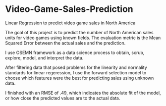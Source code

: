 # Video-Game-Sales-Prediction
Linear Regression to predict video game sales in North America

The goal of this project is to predict the number of North American sales units for video games using known fields. The evaluation metric is the Mean Squared Error between the actual sales and the prediction.

I use OSEMN framework as a data science process to obtain, scrub, explore, model, and interpret the data.

After filtering data that posed problems for the linearity and normality standards for linear regeression, I use the forward selection model to choose which features were the best for predicting sales using unknown data.

I finished with an RMSE of .49, which indicates the absolute fit of the model, or how close the predicted values are to the actual data.
